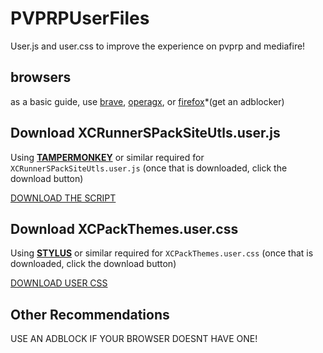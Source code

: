 # PVPRPUserFiles

User.js and user.css to improve the experience on pvprp and mediafire!

## browsers

as a basic guide, use [brave](https://brave.com/), [operagx](https://www.opera.com/gx), or [firefox](https://www.mozilla.org/en-US/firefox/new/)*(get an adblocker)

## Download XCRunnerSPackSiteUtls.user.js

Using **[TAMPERMONKEY](https://chrome.google.com/webstore/detail/tampermonkey/dhdgffkkebhmkfjojejmpbldmpobfkfo?hl=en)** or similar required for `XCRunnerSPackSiteUtls.user.js` (once that is downloaded, click the download button)

[DOWNLOAD THE SCRIPT](https://github.com/XCRunnerS/pvprpuserscript/raw/main/XCRunnerSPackSiteUtls.user.js)

## Download XCPackThemes.user.css

Using **[STYLUS](https://chrome.google.com/webstore/detail/stylus/clngdbkpkpeebahjckkjfobafhncgmne?hl=en)** or similar required for `XCPackThemes.user.css` (once that is downloaded, click the download button)

[DOWNLOAD USER CSS](https://github.com/XCRunnerS/pvprpuserfiles/raw/main/XCPackThemes.user.css)

## Other Recommendations

USE AN ADBLOCK IF YOUR BROWSER DOESNT HAVE ONE!
